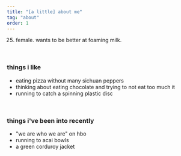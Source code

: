 ```yaml
---
title: "[a little] about me"
tag: "about" 
order: 1
---
```


25. female. wants to be better at foaming milk. 

<br>

### things i like
- eating pizza without many sichuan peppers 
- thinking about eating chocolate and trying to not eat too much it  
- running to catch a spinning plastic disc

<br>

### things i've been into recently 
- "we are who we are" on hbo
- running to acai bowls 
- a green corduroy jacket 

<br>




